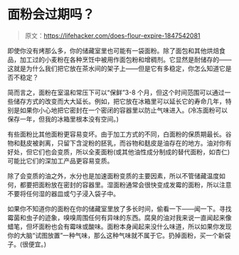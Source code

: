 # 面粉会过期吗？

> 原文：<https://lifehacker.com/does-flour-expire-1847542081>

即使你没有烤那么多，你的储藏室里也可能有一袋面粉。除了面包和其他烘焙食品，加工过的小麦粉在各种烹饪中被用作面包粉和增稠剂。它显然是耐储存的——这就是为什么我们把它放在茶水间的架子上——但是它有多稳定，你怎么知道它是否不稳定？



简而言之，面粉在室温和常压下可以“保鲜”3-8 个月，但这个时间范围可以通过一些储存方式的改变而大大延长。例如，把它放在冰箱里可以延长它的寿命几年，特别是如果你小心地把它密封在一个密闭的容器里以防止气味进入。(冷冻面粉可以保存一年，但我的冰箱里根本没有空间。)

有些面粉比其他面粉更容易变坏。由于加工方式的不同，白面粉的保质期最长。谷物和麸皮被剥离，只留下含淀粉的胚乳，而谷物和麸皮是油存在的地方。油对你有好处，但它们也会变质，所以全麦面粉(或其他油性成分制成的替代面粉，如杏仁)可能比它们的深加工产品更容易变质。

除了会变质的油之外，水分也是加速面粉变质的主要因素，所以不管储藏温度如何，都要把面粉放在密封的容器里。湿面粉通常会很快变成发霉的面粉，所以注意不要将任何湿的器皿或勺子浸入袋子中。

如果你不知道你的面粉在你的储藏室里放了多长时间，偷看一下——闻一下。寻找霉菌和虫子的迹象，嗅嗅周围任何有异味的东西。腐臭的油对我来说一直闻起来像蜡笔，但坏面粉也会有霉味或酸味。面粉本身闻起来没什么味道，所以如果你发现你的大脑“试图放置”一种气味，那么这种气味就不属于它。扔掉面粉，买一个新袋子。(很便宜。)